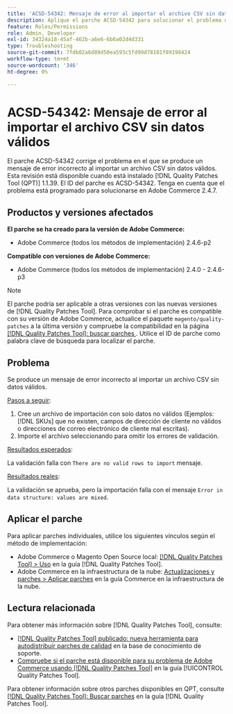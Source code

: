 ```yaml
---
title: 'ACSD-54342: Mensaje de error al importar el archivo CSV sin datos válidos'
description: Aplique el parche ACSD-54342 para solucionar el problema de Adobe Commerce donde se produce un mensaje de error incorrecto al importar un archivo CSV sin datos válidos.
feature: Roles/Permissions
role: Admin, Developer
exl-id: 34324a18-45af-462b-a6e6-6b6a02d4d331
type: Troubleshooting
source-git-commit: 7fdb02a6d89d50ea593c5fd99d78101f89198424
workflow-type: tm+mt
source-wordcount: '346'
ht-degree: 0%

---
```


# ACSD-54342: Mensaje de error al importar el archivo CSV sin datos válidos

El parche ACSD-54342 corrige el problema en el que se produce un mensaje de error incorrecto al importar un archivo CSV sin datos válidos. Esta revisión está disponible cuando está instalado [!DNL Quality Patches Tool (QPT)] 1.1.39. El ID del parche es ACSD-54342. Tenga en cuenta que el problema está programado para solucionarse en Adobe Commerce 2.4.7.

## Productos y versiones afectados

**El parche se ha creado para la versión de Adobe Commerce:**

* Adobe Commerce (todos los métodos de implementación) 2.4.6-p2

**Compatible con versiones de Adobe Commerce:**

* Adobe Commerce (todos los métodos de implementación) 2.4.0 - 2.4.6-p3

>[!NOTE]
>
>El parche podría ser aplicable a otras versiones con las nuevas versiones de [!DNL Quality Patches Tool]. Para comprobar si el parche es compatible con su versión de Adobe Commerce, actualice el paquete `magento/quality-patches` a la última versión y compruebe la compatibilidad en la página [[!DNL Quality Patches Tool]: buscar parches ](https://experienceleague.adobe.com/tools/commerce-quality-patches/index.html). Utilice el ID de parche como palabra clave de búsqueda para localizar el parche.

## Problema

Se produce un mensaje de error incorrecto al importar un archivo CSV sin datos válidos.

<u>Pasos a seguir</u>:

1. Cree un archivo de importación con solo datos no válidos (Ejemplos: [!DNL SKUs] que no existen, campos de dirección de cliente no válidos o direcciones de correo electrónico de cliente mal escritas).
1. Importe el archivo seleccionando para omitir los errores de validación.

<u>Resultados esperados</u>:

La validación falla con `There are no valid rows to import` mensaje.

<u>Resultados reales</u>:

La validación se aprueba, pero la importación falla con el mensaje `Error in data structure: values are mixed`.

## Aplicar el parche

Para aplicar parches individuales, utilice los siguientes vínculos según el método de implementación:

* Adobe Commerce o Magento Open Source local: [[!DNL Quality Patches Tool] > Uso](/help/tools/quality-patches-tool/usage.md) en la guía [!DNL Quality Patches Tool].
* Adobe Commerce en la infraestructura de la nube: [Actualizaciones y parches > Aplicar parches](https://experienceleague.adobe.com/docs/commerce-cloud-service/user-guide/develop/upgrade/apply-patches.html) en la guía Commerce en la infraestructura de la nube.

## Lectura relacionada

Para obtener más información sobre [!DNL Quality Patches Tool], consulte:

* [[!DNL Quality Patches Tool] publicado: nueva herramienta para autodistribuir parches de calidad](https://experienceleague.adobe.com/en/docs/commerce-operations/tools/quality-patches-tool/quality-patches-tool-to-self-serve-quality-patches) en la base de conocimiento de soporte.
* [Compruebe si el parche está disponible para su problema de Adobe Commerce usando [!DNL Quality Patches Tool]](/help/tools/quality-patches-tool/patches-available-in-qpt/check-patch-for-magento-issue-with-magento-quality-patches.md) en la guía [!UICONTROL Quality Patches Tool].


Para obtener información sobre otros parches disponibles en QPT, consulte [[!DNL Quality Patches Tool]: Buscar parches](https://experienceleague.adobe.com/tools/commerce-quality-patches/index.html) en la guía [!DNL Quality Patches Tool].
